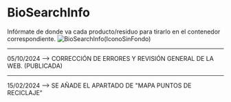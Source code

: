 # BioSearchInfo
Infórmate de donde va cada producto/residuo para tirarlo en el contenedor correspondiente.
![BioSearchInfo(IconoSinFondo)](https://github.com/AntonioRaaa/BioSearchInfo/assets/111454726/b0021e5a-6ad1-4bca-a200-46860adc31cf)

----------------------------------------------
05/10/2024 --> CORRECCIÓN DE ERRORES Y REVISIÓN GENERAL DE LA WEB. (PUBLICADA)

------------------------------------------------------------
15/02/2024 --> SE AÑADE EL APARTADO DE "MAPA PUNTOS DE RECICLAJE"